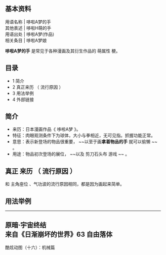 **基本资料**  
---  
用语名称  |  哆啦A梦的手   
其他表述  |  哆啦H萌的手   
用语出处  |  哆啦A梦(作品)   
相关条目  |  哆啦A梦娘   
  
**哆啦A梦的手** 是常见于各种漫画及其衍生作品的  萌属性  梗。

##  目录

  * 1  简介 
  * 2  真正来历  （  流行原因  ） 
  * 3  用法举例 
  * 4  外部链接 

##  简介

  * 来历：日本漫画作品《  哆啦A梦  》。 
  * 特征：肉眼观测条件下为球体，大小与拳相近，无可见指。抓握功能正常。 
  * 意思：表示新登场的物品很重要， ~~以至于画**拿着物品的手** 就可以偷懒 ~~ 。 
  * 用途：物品初次登场的展位， ~~以及 剪刀石头布  游戏 ~~ 。 

##  真正  来历  （  流行原因  ）

和  主角座位  、气功波的流行原因相同，都是因为画起来简单。

##  用法举例  
  
---  
原暗·宇宙终结  
来自《日渐崩坏的世界》63 自由落体  
---  
酷炫动图（十六）：机械篇  
  